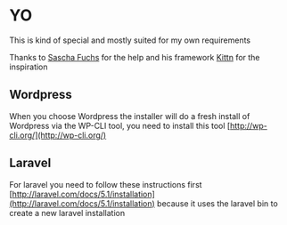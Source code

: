 # YO
This is kind of special and mostly suited for my own requirements

Thanks to [Sascha Fuchs](https://github.com/gisu) for the help and his framework
[Kittn](http://kittn.de/) for the inspiration


## Wordpress
When you choose Wordpress the installer will do a fresh install of Wordpress via the WP-CLI tool, you need to install this tool [http://wp-cli.org/](http://wp-cli.org/)

## Laravel
For laravel you need to follow these instructions first [http://laravel.com/docs/5.1/installation](http://laravel.com/docs/5.1/installation) because it uses the laravel bin to create a new laravel installation
